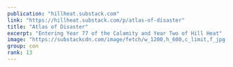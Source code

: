 ```yaml
---
publication: "hillheat.substack.com"
link: "https://hillheat.substack.com/p/atlas-of-disaster"
title: "Atlas of Disaster"
excerpt: "Entering Year 77 of the Calamity and Year Two of Hill Heat"
image: "https://substackcdn.com/image/fetch/w_1200,h_600,c_limit,f_jpg,q_auto:good,fl_progressive:steep/https%3A%2F%2Fpbs.substack.com%2Fmedia%2FFhq3PO2XEAEyRyI.jpg"
group: con
rank: 13
---
```

